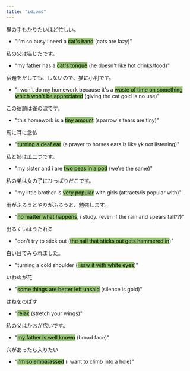 ```yaml
---
title: "idioms"
---
```


猫の手もかりたいほど忙しい。
- "i'm so busy i need a <mark style="background: #90BE6D;">cat's hand</mark> (cats are lazy)"

私の父は猫じたです。
- "my father has a <mark style="background: #90BE6D;">cat's tongue</mark> (he doesn't like hot drinks/food)"

宿題をだしても、しないので、猫に小判です。
- "i won't do my homework because it's a <mark style="background: #90BE6D;">waste of time on something which won't be appreciated</mark> (giving the cat gold is no use)"

この宿題は雀の涙です。
- "this homework is a <mark style="background: #90BE6D;">tiny amount</mark> (sparrow's tears are tiny)"

馬に耳に念仏
- "<mark style="background: #90BE6D;">turning a deaf ear</mark> (a prayer to horses ears is like yk not listening)"

私と姉は瓜二つです。
- "my sister and i are <mark style="background: #90BE6D;">two peas in a pod</mark> (we're the same)"

私の弟は女の子にひっぱりだこです。
- "my little brother is <mark style="background: #90BE6D;">very popular</mark> with girls (attracts/is popular with)"

雨がふろうとやりがふろうと、勉強します。
- "<mark style="background: #90BE6D;">no matter what happens</mark>, i study. (even if the rain and spears fall??)"

出るくいはうたれる
- "don't try to stick out (<mark style="background: #90BE6D;">the nail that sticks out gets hammered in</mark>)"

白い目でみられました。
- "turning a cold shoulder (<mark style="background: #90BE6D;">i saw it with white eyes</mark>)"

いわぬが花
- "<mark style="background: #90BE6D;">some things are better left unsaid</mark> (silence is gold)"

はねをのばす
- "<mark style="background: #90BE6D;">relax</mark> (stretch your wings)"

私の父はかおが広いです。
- "<mark style="background: #90BE6D;">my father is well known</mark> (broad face)"

穴があったら入りたい
- "<mark style="background: #90BE6D;">i'm so embarassed</mark> (i want to climb into a hole)"

